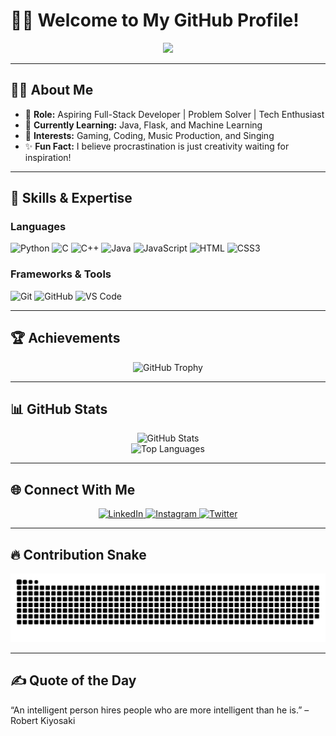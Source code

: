 # 👨‍💻 Welcome to My GitHub Profile!

<div align="center">
  <img src="https://media.giphy.com/media/M9gbBd9nbDrOTu1Mqx/giphy.gif" width="100"/>
</div>

---

## 🧑‍🎓 About Me

- 🎯 **Role:** Aspiring Full-Stack Developer | Problem Solver | Tech Enthusiast  
- 🌱 **Currently Learning:** Java, Flask, and Machine Learning  
- 🚀 **Interests:** Gaming, Coding, Music Production, and Singing  
- ✨ **Fun Fact:** I believe procrastination is just creativity waiting for inspiration!  

---

## 💼 Skills & Expertise

### Languages
![Python](https://img.shields.io/badge/Python-3776AB?style=for-the-badge&logo=python&logoColor=white)
![C](https://img.shields.io/badge/C-A8B9CC?style=for-the-badge&logo=c&logoColor=white)
![C++](https://img.shields.io/badge/C++-00599C?style=for-the-badge&logo=cplusplus&logoColor=white)
![Java](https://img.shields.io/badge/Java-007396?style=for-the-badge&logo=java&logoColor=white)
![JavaScript](https://img.shields.io/badge/JavaScript-F7DF1E?style=for-the-badge&logo=javascript&logoColor=black)
![HTML](https://img.shields.io/badge/HTML-E34F26?style=for-the-badge&logo=html5&logoColor=white)
![CSS3](https://img.shields.io/badge/CSS3-1572B6?style=for-the-badge&logo=css3&logoColor=white)

### Frameworks & Tools
![Git](https://img.shields.io/badge/Git-F05032?style=for-the-badge&logo=git&logoColor=white)
![GitHub](https://img.shields.io/badge/GitHub-181717?style=for-the-badge&logo=github&logoColor=white)
![VS Code](https://img.shields.io/badge/VS%20Code-007ACC?style=for-the-badge&logo=visual-studio-code&logoColor=white)

---

## 🏆 Achievements

<div align="center">
  <img src="https://github-profile-trophy.vercel.app/?username=perfectking321&theme=nord&no-frame=true&column=6" alt="GitHub Trophy" />
</div>

---

## 📊 GitHub Stats

<div align="center">
  <img src="https://github-readme-stats.vercel.app/api?username=perfectking321&show_icons=true&theme=nord" alt="GitHub Stats" />
  <br />
  <img src="https://github-readme-stats.vercel.app/api/top-langs/?username=perfectking321&layout=compact&theme=nord" alt="Top Languages" />
</div>

---

## 🌐 Connect With Me

<div align="center">
  <a href="https://www.linkedin.com/in/iyad-ahmed-0b7791327/" target="_blank">
    <img src="https://img.shields.io/badge/LinkedIn-0077B5?style=for-the-badge&logo=linkedin&logoColor=white" alt="LinkedIn">
  </a>
  <a href="https://www.instagram.com/rayyaniyad/" target="_blank">
    <img src="https://img.shields.io/badge/Instagram-E4405F?style=for-the-badge&logo=instagram&logoColor=white" alt="Instagram">
  </a>
  <a href="https://twitter.com/perfectkings321" target="_blank">
    <img src="https://img.shields.io/badge/Twitter-1DA1F2?style=for-the-badge&logo=twitter&logoColor=white" alt="Twitter">
  </a>
</div>

---

## 🔥 Contribution Snake

<div align="center">
  <img src="https://github.com/Platane/snk/raw/output/github-contribution-grid-snake.svg" alt="Contribution Snake Animation" />
</div>

---

## ✍️ Quote of the Day

<!--STARTS_HERE_QUOTE_README-->
“An intelligent person hires people who are more intelligent than he is.” – Robert Kiyosaki
<!--ENDS_HERE_QUOTE_README-->

